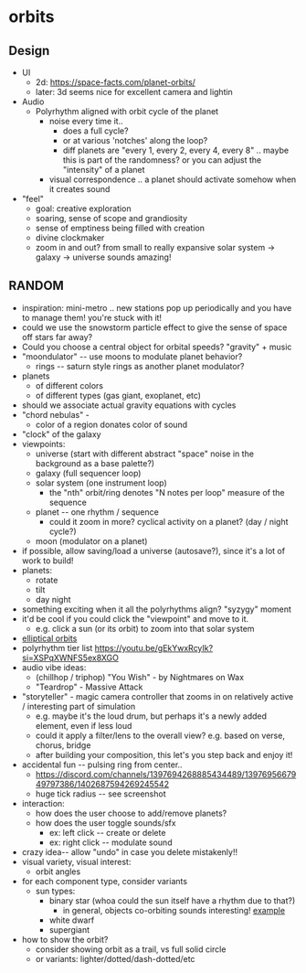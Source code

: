 # orbits

## Design

- UI
    - 2d: https://space-facts.com/planet-orbits/
    - later: 3d seems nice for excellent camera and lightin
- Audio
    - Polyrhythm aligned with orbit cycle of the planet
      - noise every time it..
        - does a full cycle?
        - or at various 'notches' along the loop?
        - diff planets are "every 1, every 2, every 4, every 8"  .. maybe this is part of the randomness? or you can adjust the "intensity" of a planet
      - visual correspondence .. a planet should activate somehow when it creates sound
- "feel"
  - goal: creative exploration
  - soaring, sense of scope and grandiosity
  - sense of emptiness being filled with creation
  - divine clockmaker
  - zoom in and out? from small to really expansive solar system -> galaxy -> universe sounds amazing!

## RANDOM

- inspiration: mini-metro .. new stations pop up periodically and you have to manage them! you're stuck with it!
- could we use the snowstorm particle effect to give the sense of space off stars far away?
- Could you choose a central object for orbital speeds? "gravity" + music
- "moondulator" -- use moons to modulate planet behavior?
  - rings -- saturn style rings as another planet modulator?
- planets
  - of different colors
  - of different types (gas giant, exoplanet, etc)
- should we associate actual gravity equations with cycles
- "chord nebulas" -
  - color of a region donates color of sound
- "clock" of the galaxy
- viewpoints:
  - universe (start with different abstract "space" noise in the background as a base palette?)
  - galaxy (full sequencer loop)
  - solar system (one instrument loop)
    - the "nth" orbit/ring denotes "N notes per loop" measure of the sequence
  - planet -- one rhythm / sequence
    - could it zoom in more? cyclical activity on a planet? (day / night cycle?)
  - moon (modulator on a planet)
- if possible, allow saving/load a universe (autosave?), since it's a lot of work to build!
- planets:
  - rotate
  - tilt
  - day night
- something exciting when it all the polyrhythms align? "syzygy" moment
- it'd be cool if you could click the "viewpoint" and move to it.
  - e.g. click a sun (or its orbit) to zoom into that solar system
- [elliptical orbits](https://astronomy.stackexchange.com/questions/1979/why-are-most-planetary-orbits-nearly-circular)
- polyrhythm tier list https://youtu.be/gEkYwxRcyIk?si=XSPqXWNFS5ex8XGO
- audio vibe ideas:
  - (chillhop / triphop) "You Wish" - by Nightmares on Wax
  - "Teardrop" - Massive Attack
- "storyteller" - magic camera controller that zooms in on relatively active / interesting part of simulation
  - e.g. maybe it's the loud drum, but perhaps it's a newly added element, even if less loud
  - could it apply a filter/lens to the overall view? e.g. based on verse, chorus, bridge
  - after building your composition, this let's you step back and enjoy it!
- accidental fun -- pulsing ring from center..
  - https://discord.com/channels/1397694268885434489/1397695667949797386/1402687594269245542
  - huge tick radius -- see screenshot
- interaction:
  - how does the user choose to add/remove planets?
  - how does the user toggle sounds/sfx
    - ex: left click -- create or delete
    - ex: right click -- modulate sound
- crazy idea-- allow "undo" in case you delete mistakenly!!
- visual variety, visual interest:
  - orbit angles
- for each component type, consider variants
  - sun types:
    - binary star (whoa could the sun itself have a rhythm due to that?)
      - in general, objects co-orbiting sounds interesting! [example](https://sites.ualberta.ca/~pogosyan/teaching/ASTRO_122/lect13/lecture13.html)
    - white dwarf
    - supergiant
- how to show the orbit?
  - consider showing orbit as a trail, vs full solid circle
  - or variants: lighter/dotted/dash-dotted/etc

